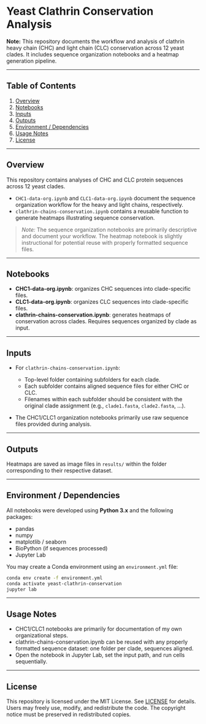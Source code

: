 # Yeast Clathrin Conservation Analysis

**Note:** This repository documents the workflow and analysis of clathrin heavy chain (CHC) and light chain (CLC) conservation across 12 yeast clades. It includes sequence organization notebooks and a heatmap generation pipeline.  

---

## Table of Contents

1. [Overview](#overview)  
2. [Notebooks](#notebooks)  
3. [Inputs](#inputs)  
4. [Outputs](#outputs)  
5. [Environment / Dependencies](#environment--dependencies)  
6. [Usage Notes](#usage-notes) 
8. [License](#license)  

---

## Overview

This repository contains analyses of CHC and CLC protein sequences across 12 yeast clades.  
- `CHC1-data-org.ipynb` and `CLC1-data-org.ipynb` document the sequence organization workflow for the heavy and light chains, respectively.  
- `clathrin-chains-conservation.ipynb` contains a reusable function to generate heatmaps illustrating sequence conservation.  

> *Note:* The sequence organization notebooks are primarily descriptive and document your workflow. The heatmap notebook is slightly instructional for potential reuse with properly formatted sequence files.  

---

## Notebooks

- **CHC1-data-org.ipynb**: organizes CHC sequences into clade-specific files.  
- **CLC1-data-org.ipynb**: organizes CLC sequences into clade-specific files.  
- **clathrin-chains-conservation.ipynb**: generates heatmaps of conservation across clades. Requires sequences organized by clade as input.  

---

## Inputs

- For `clathrin-chains-conservation.ipynb`:  
  - Top-level folder containing subfolders for each clade.  
  - Each subfolder contains aligned sequence files for either CHC or CLC.  
  - Filenames within each subfolder should be consistent with the original clade assignment (e.g., `clade1.fasta`, `clade2.fasta`, …).  

- The CHC1/CLC1 organization notebooks primarily use raw sequence files provided during analysis.  

---

## Outputs

Heatmaps are saved as image files in `results/` within the folder corresponding to their respective dataset.  

---

## Environment / Dependencies

All notebooks were developed using **Python 3.x** and the following packages:

- pandas  
- numpy  
- matplotlib / seaborn  
- BioPython (if sequences processed)  
- Jupyter Lab  

You may create a Conda environment using an `environment.yml` file:  

```bash
conda env create -f environment.yml
conda activate yeast-clathrin-conservation
jupyter lab
```

---

## Usage Notes

- CHC1/CLC1 notebooks are primarily for documentation of my own organizational steps.
- clathrin-chains-conservation.ipynb can be reused with any properly formatted sequence dataset: one folder per clade, sequences aligned.
- Open the notebook in Jupyter Lab, set the input path, and run cells sequentially.

---

## License

This repository is licensed under the MIT License. See [LICENSE](LICENSE) for details.
Users may freely use, modify, and redistribute the code. The copyright notice must be preserved in redistributed copies.
